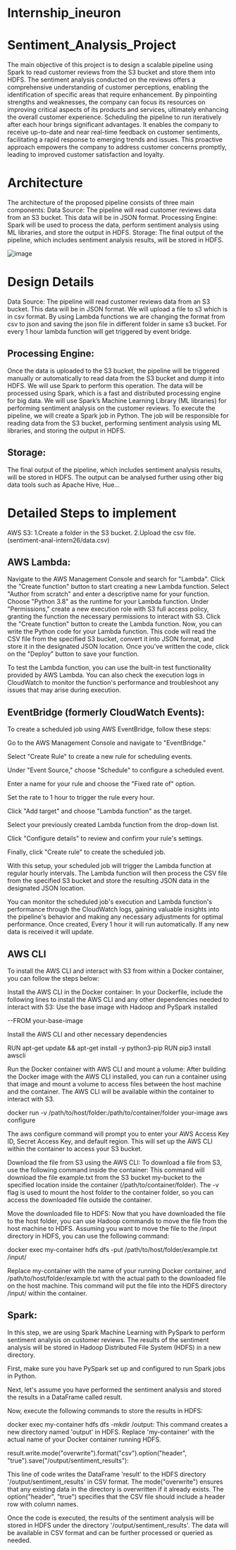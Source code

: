 # Internship_ineuron
# Sentiment_Analysis_Project
The main objective of this project is to design a scalable pipeline using Spark to read customer reviews from the S3 bucket and store them into HDFS. The sentiment analysis conducted on the reviews offers a comprehensive understanding of customer perceptions, enabling the identification of specific areas that require enhancement. By pinpointing strengths and weaknesses, the company can focus its resources on improving critical aspects of its products and services, ultimately enhancing the overall customer experience. Scheduling the pipeline to run iteratively after each hour brings significant advantages. It enables the company to receive up-to-date and near real-time feedback on customer sentiments, facilitating a rapid response to emerging trends and issues. This proactive approach empowers the company to address customer concerns promptly, leading to improved customer satisfaction and loyalty.
# Architecture
The architecture of the proposed pipeline consists of three main components:
Data Source: The pipeline will read customer reviews data from an S3 bucket. This data will be in JSON format.
Processing Engine: Spark will be used to process the data, perform sentiment analysis using ML libraries, and store the output in HDFS.
Storage: The final output of the pipeline, which includes sentiment analysis results, will be stored in HDFS.


 ![image](https://github.com/srirampamerla/Internship_ineuron/assets/53964156/146df594-6b64-4960-8af7-1b93373b114b)

# Design Details
Data Source: The pipeline will read customer reviews data from an S3 bucket. This data will be in JSON format.
We will upload a file to s3 which is in csv format. By using Lambda functions we are changing the format from csv to json and saving the json file in different folder in same s3 bucket.
For every 1 hour lambda function will get triggered by event bridge.
## Processing Engine:
Once the data is uploaded to the S3 bucket, the pipeline will be triggered manually or automatically to read data from the S3 bucket and dump it into HDFS. We will use Spark to perform this operation.
The data will be processed using Spark, which is a fast and distributed processing engine for big data. We will use Spark’s Machine Learning Library (ML libraries) for performing sentiment analysis on the customer reviews.
To execute the pipeline, we will create a Spark job in Python. The job will be responsible for reading data from the S3 bucket, performing sentiment analysis using ML libraries, and storing the output in HDFS.
## Storage:
The final output of the pipeline, which includes sentiment analysis results, will be stored in HDFS. The output can be analysed further using other big data tools such as Apache Hive, Hue…
# Detailed Steps to implement
AWS S3:
1.Create a folder in the S3 bucket.
2.Upload the csv file.(sentiment-anal-intern26/data.csv)

## AWS Lambda:

Navigate to the AWS Management Console and search for "Lambda".
Click the "Create function" button to start creating a new Lambda function.
Select "Author from scratch" and enter a descriptive name for your function.
Choose "Python 3.8" as the runtime for your Lambda function.
Under "Permissions," create a new execution role with S3 full access policy, granting the function the necessary permissions to interact with S3.
Click the "Create function" button to create the Lambda function.
Now, you can write the Python code for your Lambda function. This code will read the CSV file from the specified S3 bucket, convert it into JSON format, and store it in the designated JSON location. Once you've written the code, click on the "Deploy" button to save your function.

To test the Lambda function, you can use the built-in test functionality provided by AWS Lambda. You can also check the execution logs in CloudWatch to monitor the function's performance and troubleshoot any issues that may arise during execution.

## EventBridge (formerly CloudWatch Events):
To create a scheduled job using AWS EventBridge, follow these steps:

Go to the AWS Management Console and navigate to "EventBridge."

Select "Create Rule" to create a new rule for scheduling events.

Under "Event Source," choose "Schedule" to configure a scheduled event.

Enter a name for your rule and choose the "Fixed rate of" option.

Set the rate to 1 hour to trigger the rule every hour.

Click "Add target" and choose "Lambda function" as the target.

Select your previously created Lambda function from the drop-down list.

Click "Configure details" to review and confirm your rule's settings.

Finally, click "Create rule" to create the scheduled job.

With this setup, your scheduled job will trigger the Lambda function at regular hourly intervals. The Lambda function will then process the CSV file from the specified S3 bucket and store the resulting JSON data in the designated JSON location.

You can monitor the scheduled job's execution and Lambda function's performance through the CloudWatch logs, gaining valuable insights into the pipeline's behavior and making any necessary adjustments for optimal performance.
Once created, Every 1 hour it will run automatically. If any new data is received it will update.
## AWS CLI
To install the AWS CLI and interact with S3 from within a Docker container, you can follow the steps below:

Install the AWS CLI in the Docker container:
In your Dockerfile, include the following lines to install the AWS CLI and any other dependencies needed to interact with S3:
Use the base image with Hadoop and PySpark installed

--FROM your-base-image

Install the AWS CLI and other necessary dependencies

RUN apt-get update && apt-get install -y python3-pip
RUN pip3 install awscli

Run the Docker container with AWS CLI and mount a volume:
After building the Docker image with the AWS CLI installed, you can run a container using that image and mount a volume to access files between the host machine and the container. The AWS CLI will be available within the container to interact with S3.

docker run -v /path/to/host/folder:/path/to/container/folder your-image aws configure

The aws configure command will prompt you to enter your AWS Access Key ID, Secret Access Key, and default region. This will set up the AWS CLI within the container to access your S3 bucket.

Download the file from S3 using the AWS CLI:
To download a file from S3, use the following command inside the container:
This command will download the file example.txt from the S3 bucket my-bucket to the specified location inside the container (/path/to/container/folder). The -v flag is used to mount the host folder to the container folder, so you can access the downloaded file outside the container.

Move the downloaded file to HDFS:
Now that you have downloaded the file to the host folder, you can use Hadoop commands to move the file from the host machine to HDFS. Assuming you want to move the file to the /input directory in HDFS, you can use the following command:

docker exec my-container hdfs dfs -put /path/to/host/folder/example.txt /input/

Replace my-container with the name of your running Docker container, and /path/to/host/folder/example.txt with the actual path to the downloaded file on the host machine. This command will put the file into the HDFS directory /input/ within the container.
## Spark:
In this step, we are using Spark Machine Learning with PySpark to perform sentiment analysis on customer reviews. The results of the sentiment analysis will be stored in Hadoop Distributed File System (HDFS) in a new directory.

First, make sure you have PySpark set up and configured to run Spark jobs in Python.

Next, let's assume you have performed the sentiment analysis and stored the results in a DataFrame called result.

Now, execute the following commands to store the results in HDFS:

docker exec my-container hdfs dfs -mkdir /output: This command creates a new directory named 'output' in HDFS. Replace 'my-container' with the actual name of your Docker container running HDFS.

result.write.mode("overwrite").format("csv").option("header", "true").save("/output/sentiment_results"): 

This line of code writes the DataFrame 'result' to the HDFS directory '/output/sentiment_results' in CSV format. The mode("overwrite") ensures that any existing data in the directory is overwritten if it already exists. The option("header", "true") specifies that the CSV file should include a header row with column names.

Once the code is executed, the results of the sentiment analysis will be stored in HDFS under the directory '/output/sentiment_results'. The data will be available in CSV format and can be further processed or queried as needed.



